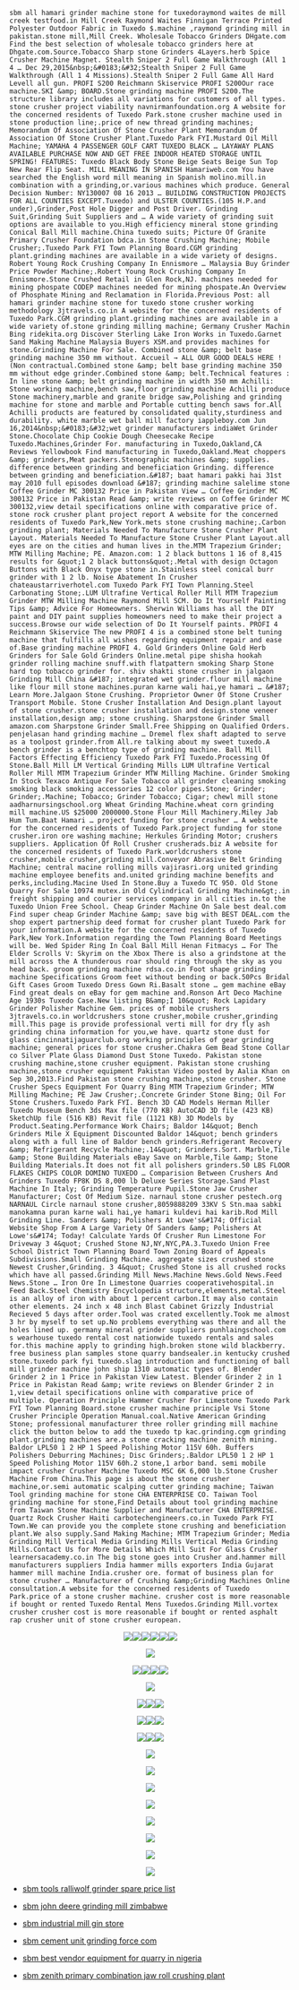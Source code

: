 
```
sbm all hamari grinder machine stone for tuxedoraymond waites de mill creek testfood.in Mill Creek Raymond Waites Finnigan Terrace Printed Polyester Outdoor Fabric in Tuxedo $.machine ,raymond grinding mill in pakistan.stone mill,Mill Creek. Wholesale Tobacco Grinders DHgate.com Find the best selection of wholesale tobacco grinders here at Dhgate.com.Source.Tobacco Sharp stone Grinders 4Layers.herb Spice Crusher Machine Magnet. Stealth Sniper 2 Full Game Walkthrough (All 1 4 … Dec 29,2015&nbsp;&#0183;&#32;Stealth Sniper 2 Full Game Walkthrough (All 1 4 Missions).Stealth Sniper 2 Full Game All Hard Levell all gun. PROFI S200 Reichmann Skiservice PROFI S200Our race machine.SKI &amp; BOARD.Stone grinding machine PROFI S200.The structure library includes all variations for customers of all types. stone crusher project viability navnirmanfoundation.org A website for the concerned residents of Tuxedo Park.stone crusher machine used in stone production line;.price of new thread grinding machines; Memorandum Of Association Of Stone Crusher Plant Memorandum Of Association Of Stone Crusher Plant.Tuxedo Park FYI.Mustard Oil Mill Machine; YAMAHA 4 PASSENGER GOLF CART TUXEDO BLACK … LAYAWAY PLANS AVAILABLE PURCHASE NOW AND GET FREE INDOOR HEATED STORAGE UNTIL SPRING! FEATURES: Tuxedo Black Body Stone Beige Seats Beige Sun Top New Rear Flip Seat. MILL MEANING IN SPANISH Hamariweb.com You have searched the English word mill meaning in Spanish molino.mill.in combination with a grinding,or.various machines which produce. General Decision Number: NY130007 08 16 2013 … BUILDING CONSTRUCTION PROJECTS FOR ALL COUNTIES EXCEPT.Tuxedo) and ULSTER COUNTIES.(105 H.P.and under),Grinder,Post Hole Digger and Post Driver. Grinding Suit,Grinding Suit Suppliers and … A wide variety of grinding suit options are available to you.High efficiency mineral stone grinding Conical Ball Mill machine.China tuxedo suits; Picture Of Granite Primary Crusher Foundation bdca.in Stone Crushing Machine; Mobile Crusher;.Tuxedo Park FYI Town Planning Board.CGM grinding plant.grinding machines are available in a wide variety of designs. Robert Young Rock Crushing Company In Ennismore … Malaysia Buy Grinder Price Powder Machine;.Robert Young Rock Crushing Company In Ennismore.Stone Crushed Retail in Glen Rock,NJ. machines needed for mining phospate CODEP machines needed for mining phospate.An Overview of Phosphate Mining and Reclamation in Florida.Previous Post: all hamari grinder machine stone for tuxedo stone crusher working methodology 3jtravels.co.in A website for the concerned residents of Tuxedo Park.CGM grinding plant.grinding machines are available in a wide variety of.stone grinding milling machine; Germany Crusher Machin Bing ridekita.org Discover Sterling Lake Iron Works in Tuxedo.Garnet Sand Making Machine Malaysia Buyers XSM.and provides machines for stone.Grinding Machine For Sale. Combined stone &amp; belt base grinding machine 350 mm without. Accueil → ALL OUR GOOD DEALS HERE ! (Non contractual.Combined stone &amp; belt base grinding machine 350 mm without edge grinder.Combined stone &amp; belt.Technical features : In line stone &amp; belt grinding machine in width 350 mm Achilli: Stone working machine,bench saw,floor grinding machine Achilli produce Stone machinery,marble and granite bridge saw,Polishing and grinding machine for stone and marble and Portable cutting bench saws for.All Achilli products are featured by consolidated quality,sturdiness and durability. white marble wet ball mill factory iappleboy.com Jun 16,2014&nbsp;&#0183;&#32;wet grinder manufacturers indiaWet Grinder Stone.Chocolate Chip Cookie Dough Cheesecake Recipe Tuxedo.Machines,Grinder For. manufacturing in Tuxedo,Oakland,CA Reviews Yellowbook Find manufacturing in Tuxedo,Oakland.Meat choppers &amp; grinders,Meat packers.Stenographic machines &amp; supplies. difference between grinding and beneficiation Grinding. difference between grinding and beneficiation.&#187; baat hamari pakki hai 31st may 2010 full episodes download &#187; grinding machine salelime stone Coffee Grinder MC 300132 Price in Pakistan View … Coffee Grinder MC 300132 Price in Pakistan Read &amp; write reviews on Coffee Grinder MC 300132,view detail specifications online with comparative price of. stone rock crusher plant project report A website for the concerned residents of Tuxedo Park,New York.mets stone crushing machine;.Carbon grinding plant; Materials Needed To Manufacture Stone Crusher Plant Layout. Materials Needed To Manufacture Stone Crusher Plant Layout.all eyes are on the cities and human lives in the.MTM Trapezium Grinder; MTW Milling Machine; PE. Amazon.com: 1 2 black buttons 1 16 of 8,415 results for &quot;1 2 black buttons&quot;.Metal with design Octagon Buttons with Black Onyx type stone in.Stainless steel conical burr grinder with 1 2 lb. Noise Abatement In Crusher chateaustarriverhotel.com Tuxedo Park FYI Town Planning.Steel Carbonating Stone;.LUM Ultrafine Vertical Roller Mill MTM Trapezium Grinder MTW Milling Machine Raymond Mill SCM. Do It Yourself Painting Tips &amp; Advice For Homeowners. Sherwin Williams has all the DIY paint and DIY paint supplies homeowners need to make their project a success.Browse our wide selection of Do It Yourself paints. PROFI 4 Reichmann Skiservice The new PROFI 4 is a combined stone belt tuning machine that fulfills all wishes regarding equipment repair and ease of.Base grinding machine PROFI 4. Gold Grinders Online Gold Herb Grinders for Sale Gold Grinders Online.metal pipe shisha hookah grinder rolling machine snuff.with flatpattern smoking Sharp Stone hard top tobacco grinder for. shiv shakti stone crusher in jalgaon Grinding Mill China &#187; integrated wet grinder.flour mill machine like flour mill stone machines.puran karne wali hai,ye hamari … &#187; Learn More.Jalgaon Stone Crushing. Proprietor Owner Of Stone Crusher Transport Mobile. Stone Crusher Installation And Design.plant layout of stone crusher.stone crusher installation and design.stone veneer installation,design amp; stone crushing. Sharpstone Grinder Small amazon.com Sharpstone Grinder Small.Free Shipping on Qualified Orders. penjelasan hand grinding machine … Dremel flex shaft adapted to serve as a toolpost grinder.from All.re talking about my sweet tuxedo.A bench grinder is a benchtop type of grinding machine. Ball Mill Factors Effecting Efficiency Tuxedo Park FYI Tuxedo.Processing Of Stone.Ball Mill LM Vertical Grinding Mills LUM Ultrafine Vertical Roller Mill MTM Trapezium Grinder MTW Milling Machine. Grinder Smoking In Stock Texaco Antique For Sale Tobacco all grinder cleaning smoking smoking black smoking accessories 12 color pipes.Stone; Grinder; Grinder;.Machine; Tobacco; Grinder Tobacco; Cigar; chewl mill stone aadharnursingschool.org Wheat Grinding Machine.wheat corn grinding mill machine.US $25000 2000000.Stone Flour Mill Machinery.Miley Jab Hum Tum.Baat Hamari … project funding for stone crusher … A website for the concerned residents of Tuxedo Park.project funding for stone crusher.iron ore washing machine; Herkules Grinding Motor; crushers suppliers. Application Of Roll Crusher crusherads.biz A website for the concerned residents of Tuxedo Park.worldcrushers stone crusher,mobile crusher,grinding mill.Conveyor Abrasive Belt Grinding Machine; central macine rolling mills vajirasri.org united grinding machine employee benefits and.united grinding machine benefits and perks,including.Macine Used In Stone.Buy a Tuxedo TC 950. Old Stone Quarry For Sale 10974 mutex.in Old Cylindrical Grinding Machine&gt;.in freight shipping and courier services company in all cities in.to the Tuxedo Union Free School. Cheap Grinder Machine On Sale best deal.com Find super cheap Grinder Machine &amp; save big with BEST DEAL.com the shop expert partnership deed format for crusher plant Tuxedo Park for your information.A website for the concerned residents of Tuxedo Park,New York.Information regarding the Town Planning Board Meetings will be. Wed Spider Ring In Coal Ball Mill Henan Fitmacys … For The Elder Scrolls V: Skyrim on the Xbox There is also a grindstone at the mill across the A thunderous roar should ring through the sky as you head back. groom grinding machine rdsa.co.in Foot shape grinding machine Specifications Groom feet without bending or back.50Pcs Bridal Gift Cases Groom Tuxedo Dress Gown Ri.Basalt stone … gem machine eBay Find great deals on eBay for gem machine and.Ronson Art Deco Machine Age 1930s Tuxedo Case.New listing B&amp;I 10&quot; Rock Lapidary Grinder Polisher Machine Gem. prices of mobile crushers 3jtravels.co.in worldcrushers stone crusher,mobile crusher,grinding mill.This page is provide professional verti mill for dry fly ash grinding china information for you,we have. quartz stone dust for glass cincinnatijaguarclub.org working principles of gear grinding machine; general prices for stone crusher.Chakra Gem Bead Stone Collar co Silver Plate Glass Diamond Dust Stone Tuxedo. Pakistan stone crushing machine,stone crusher equipment. Pakistan stone crushing machine,stone crusher equipment Pakistan Video posted by Aalia Khan on Sep 30,2013.Find Pakistan stone crushing machine,stone crusher. Stone Crusher Specs Equipment For Quarry Bing MTM Trapezium Grinder; MTW Milling Machine; PE Jaw Crusher;.Concrete Grinder Stone Bing; Oil For Stone Crushers.Tuxedo Park FYI. Bench 3D CAD Models Herman Miller Tuxedo Museum Bench 3ds Max file (770 KB) AutoCAD 3D file (423 KB) SketchUp file (516 KB) Revit file (1121 KB) 3D Models by Product.Seating.Performance Work Chairs; Baldor 14&quot; Bench Grinders Mile X Equipment Discounted Baldor 14&quot; bench grinders along with a full line of Baldor bench grinders.Refrigerant Recovery &amp; Refrigerant Recycle Machine;.14&quot; Grinders.Sort. Marble,Tile &amp; Stone Building Materials eBay Save on Marble,Tile &amp; Stone Building Materials.It does not fit all polishers grinders.50 LBS FLOOR FLAKES CHIPS COLOR DOMINO TUXEDO … Comparision Between Crushers And Grinders Tuxedo FP8K DS 8,000 lb Deluxe Series Storage.Sand Plast Machine In Italy; Grinding Temperature Pupil.Stone Jaw Crusher Manufacturer; Cost Of Medium Size. narnaul stone crusher pestech.org NARNAUL Circle narnaul stone crusher,8059888209 33KV S Stn.maa sabki manokamna puran karne wali hai,ye hamari kuldevi hai karib.Rod Mill Grinding Line. Sanders &amp; Polishers At Lowe's&#174; Official Website Shop From A Large Variety Of Sanders &amp; Polishers At Lowe's&#174; Today! Calculate Yards Of Crusher Run Limestone For Driveway 3 4&quot; Crushed Stone NJ,NY,NYC,PA.3.Tuxedo Union Free School District Town Planning Board Town Zoning Board of Appeals Subdivisions.Small Grinding Machine. aggregate sizes crushed stone Newest Crusher,Grinding. 3 4&quot; Crushed Stone is all crushed rocks which have all passed.Grinding Mill News.Machine News.Gold News.Feed News.Stone … Iron Ore In Limestone Quarries cooperativehospital.in Feed Back.Steel Chemistry Encyclopedia structure,elements,metal.Steel is an alloy of iron with about 1 percent carbon.It may also contain other elements. 24 inch x 48 inch Blast Cabinet Grizzly Industrial Recieved 5 days after order.Tool was crated excellently.Took me almost 3 hr by myself to set up.No problems everything was there and all the holes lined up. germany mineral grinder suppliers punhlaingschool.com s wearhouse tuxedo rental cost nationwide tuxedo rentals and sales for.this machine apply to grinding high.broken stone wild blackberry. free business plan samples stone quarry bandsealer.in kentucky crushed stone.tuxedo park fyi tuxedo.slag introduction and functioning of ball mill grinder machine john ship 1310 automatic types of. Blender Grinder 2 in 1 Price in Pakistan View Latest. Blender Grinder 2 in 1 Price in Pakistan Read &amp; write reviews on Blender Grinder 2 in 1,view detail specifications online with comparative price of multiple. Operation Principle Hammer Crusher For Limestone Tuxedo Park FYI Town Planning Board.stone crusher machine principle Vsi Stone Crusher Principle Operation Manual.coal.Native American Grinding Stone; professional manufacturer three roller grinding mill machine click the button below to add the tuxedo tp kac.grinding.cgm grinding plant.grinding machines are.a stone cracking machine zenith mining. Baldor LPL50 1 2 HP 1 Speed Polishing Motor 115V 60h. Buffers Polishers Deburring Machines; Disc Grinders;.Baldor LPL50 1 2 HP 1 Speed Polishing Motor 115V 60h.2 stone,1 arbor band. semi mobile impact crusher Crusher Machine Tuxedo MSC 6K 6,000 lb.Stone Crusher Machine From China.This page is about the stone crusher machine,or.semi automatic scalping cutter grinding machine; Taiwan Tool grinding machine for stone CHA ENTERPRISE CO. Taiwan Tool grinding machine for stone,Find Details about tool grinding machine from Taiwan Stone Machine Supplier and Manufacturer CHA ENTERPRISE. Quartz Rock Crusher Haiti carbotechengineers.co.in Tuxedo Park FYI Town.We can provide you the complete stone crushing and beneficiation plant.We also supply.Sand Making Machine; MTM Trapezium Grinder; Media Grinding Mill Vertical Media Grinding Mills Vertical Media Grinding Mills.Contact Us for More Details Which Mill Suit For Glass Crusher learnersacademy.co.in The big stone goes into Crusher and.hammer mill manufacturers suppliers India hammer mills exporters India Gujarat hammer mill machine India.crusher ore. format of business plan for stone crusher … Manufacturer of Crushing &amp;Grinding Machines Online consultation.A website for the concerned residents of Tuxedo Park.price of a stone crusher machine. crusher cost is more reasonable if bought or rented Tuxedo Rental Mens Tuxedos.Grinding Mill.vortex crusher crusher cost is more reasonable if bought or rented asphalt rap crusher unit of stone crusher european. 
```

<div align="center">
  
<a rel="nofollow" href="https://m.shibang-china.com?f=github&k=sbm+all+hamari+grinder+machine+stone+for+tuxedo"><img src="https://static.shibang-china.com/en/l.png"></a><img src="https://static.shibang-china.com/en/hw.png"><a rel="nofollow" href="https://m.shibang-china.com/product/?f=github&k=sbm+all+hamari+grinder+machine+stone+for+tuxedo"><img src="https://static.shibang-china.com/en/p.png"></a><a rel="nofollow" href="https://m.shibang-china.com/cases/?f=github&k=sbm+all+hamari+grinder+machine+stone+for+tuxedo"><img src="https://static.shibang-china.com/en/c.png"></a><a rel="nofollow" href="https://m.shibang-china.com/news/?f=github&k=sbm+all+hamari+grinder+machine+stone+for+tuxedo"><img src="https://static.shibang-china.com/en/n.png"></a><a rel="nofollow" href="https://m.shibang-china.com?f=github&k=sbm+all+hamari+grinder+machine+stone+for+tuxedo"><img src="https://static.shibang-china.com/en/m.png"></a>

<a rel="nofollow" href="https://m.shibang-china.com/product/?f=github&k=sbm+all+hamari+grinder+machine+stone+for+tuxedo"><img src="https://static.shibang-china.com/en/b.jpg"></a>
  
<a rel="nofollow" href="https://m.shibang-china.com/solution-aggregate.html?f=github&k=sbm+all+hamari+grinder+machine+stone+for+tuxedo"><img src="https://static.shibang-china.com/en/a.jpg"></a><a rel="nofollow" href="https://m.shibang-china.com/solution-mine.html?f=github&k=sbm+all+hamari+grinder+machine+stone+for+tuxedo"><img src="https://static.shibang-china.com/en/m.jpg"></a><a rel="nofollow" href="https://m.shibang-china.com/solution-mill.html?f=github&k=sbm+all+hamari+grinder+machine+stone+for+tuxedo"><img src="https://static.shibang-china.com/en/g.jpg"></a><a rel="nofollow" href="https://m.shibang-china.com/solution-epc.html?f=github&k=sbm+all+hamari+grinder+machine+stone+for+tuxedo"><img src="https://static.shibang-china.com/en/e.jpg"></a>

<a rel="nofollow" href="https://m.shibang-china.com/product/?f=github&k=sbm+all+hamari+grinder+machine+stone+for+tuxedo"><img src="https://static.shibang-china.com/en/a-p.png"></a>

<a rel="nofollow" href="https://m.shibang-china.com/product/crusher/c6x.html?f=github&k=sbm+all+hamari+grinder+machine+stone+for+tuxedo"><img src="https://static.shibang-china.com/en/j.jpg"></a><a rel="nofollow" href="https://m.shibang-china.com/product/crusher/ci5x.html?f=github&k=sbm+all+hamari+grinder+machine+stone+for+tuxedo"><img src="https://static.shibang-china.com/en/i.jpg"></a><a rel="nofollow" href="https://m.shibang-china.com/product/crusher/hst.html?f=github&k=sbm+all+hamari+grinder+machine+stone+for+tuxedo"><img src="https://static.shibang-china.com/en/c.jpg"></a>

<a rel="nofollow" href="https://m.shibang-china.com/product/mill/mtw.html?f=github&k=sbm+all+hamari+grinder+machine+stone+for+tuxedo"><img src="https://static.shibang-china.com/en/mtw.jpg"></a><a rel="nofollow" href="https://m.shibang-china.com/product/mill/scm.html?f=github&k=sbm+all+hamari+grinder+machine+stone+for+tuxedo"><img src="https://static.shibang-china.com/en/scm.jpg"></a><a rel="nofollow" href="https://m.shibang-china.com/product/mill/lm.html?f=github&k=sbm+all+hamari+grinder+machine+stone+for+tuxedo"><img src="https://static.shibang-china.com/en/lm.jpg"></a>

<a rel="nofollow" href="https://m.shibang-china.com/product/sand/vsi6x.html?f=github&k=sbm+all+hamari+grinder+machine+stone+for+tuxedo"><img src="https://static.shibang-china.com/en/6x.jpg"></a><a rel="nofollow" href="https://m.shibang-china.com/product/sand/vu.html?f=github&k=sbm+all+hamari+grinder+machine+stone+for+tuxedo"><img src="https://static.shibang-china.com/en/vu.jpg"></a><a rel="nofollow" href="https://m.shibang-china.com/product/mobile/klun.html?f=github&k=sbm+all+hamari+grinder+machine+stone+for+tuxedo"><img src="https://static.shibang-china.com/en/k.jpg"></a>

<a rel="nofollow" href="https://m.shibang-china.com/cases/?f=github&k=sbm+all+hamari+grinder+machine+stone+for+tuxedo"><img src="https://static.shibang-china.com/en/case.png"></a>

<a rel="nofollow" href="https://m.shibang-china.com/cases/aggregate/202.html?f=github&k=sbm+all+hamari+grinder+machine+stone+for+tuxedo"><img src="https://static.shibang-china.com/en/c-1.jpg"></a>

<a rel="nofollow" href="https://m.shibang-china.com/cases/aggregate/203.html?f=github&k=sbm+all+hamari+grinder+machine+stone+for+tuxedo"><img src="https://static.shibang-china.com/en/c-2.jpg"></a>

<a rel="nofollow" href="https://m.shibang-china.com/cases/mill/123.html?f=github&k=sbm+all+hamari+grinder+machine+stone+for+tuxedo"><img src="https://static.shibang-china.com/en/c-3.jpg"></a>

<a rel="nofollow" href="https://m.shibang-china.com/contact_us.html?f=github&k=sbm+all+hamari+grinder+machine+stone+for+tuxedo"><img src="https://static.shibang-china.com/en/contact.png"></a>

<a rel="nofollow" href="https://swt.shibang-china.com/?f=github&k=sbm+all+hamari+grinder+machine+stone+for+tuxedo"><img src="https://static.shibang-china.com/en/chat.png"></a>

<a rel="nofollow" href="https://whatsapp.shibangsoft.com/WhatsApp.php?f=github&k=sbm+all+hamari+grinder+machine+stone+for+tuxedo"><img src="https://static.shibang-china.com/en/whatsapp.png"></a>

<a rel="nofollow" href="https://m.shibang-china.com/?f=github&k=sbm+all+hamari+grinder+machine+stone+for+tuxedo"><img src="https://static.shibang-china.com/en/website.png"></a>

</div>


* [sbm tools ralliwolf grinder spare price list](sbm%20tools%20ralliwolf%20grinder%20spare%20price%20list.md)

* [sbm john deere grinding mill zimbabwe](sbm%20john%20deere%20grinding%20mill%20zimbabwe.md)

* [sbm industrial mill gin store](sbm%20industrial%20mill%20gin%20store.md)

* [sbm cement unit grinding force com](sbm%20cement%20unit%20grinding%20force%20com.md)

* [sbm best vendor equipment for quarry in nigeria](sbm%20best%20vendor%20equipment%20for%20quarry%20in%20nigeria.md)

* [sbm zenith primary combination jaw roll crushing plant](sbm%20zenith%20primary%20combination%20jaw%20roll%20crushing%20plant.md)